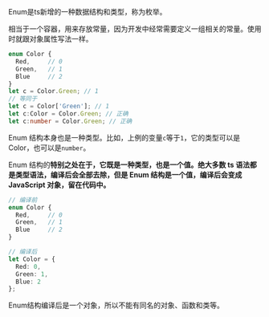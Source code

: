 Enum是ts新增的一种数据结构和类型，称为枚举。

相当于一个容器，用来存放常量，因为开发中经常需要定义一组相关的常量。使用时就跟对象属性写法一样。

```typescript
enum Color {
  Red,     // 0
  Green,   // 1
  Blue     // 2
}
let c = Color.Green; // 1
// 等同于
let c = Color['Green']; // 1
let c:Color = Color.Green; // 正确
let c:number = Color.Green; // 正确
```

Enum 结构本身也是一种类型。比如，上例的变量`c`等于`1`，它的类型可以是 Color，也可以是`number`。

Enum 结构的**特别之处在于，它既是一种类型，也是一个值。绝大多数 ts 语法都是类型语法，编译后会全部去除，但是 Enum 结构是一个值，编译后会变成 JavaScript 对象，留在代码中。**

```typescript
// 编译前
enum Color {
  Red,     // 0
  Green,   // 1
  Blue     // 2
}

// 编译后
let Color = {
  Red: 0,
  Green: 1,
  Blue: 2
};
```

Enum结构编译后是一个对象，所以不能有同名的对象、函数和类等。
